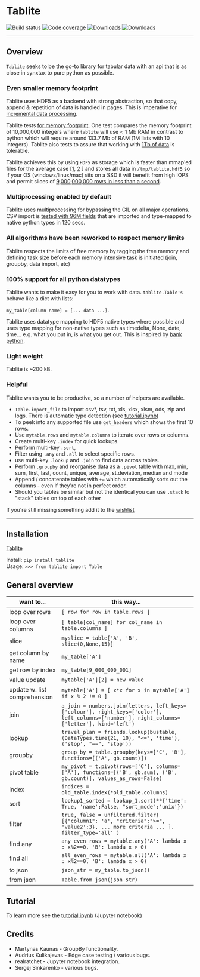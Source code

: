 # Tablite

![Build status](https://github.com/root-11/tablite/actions/workflows/python-package.yml/badge.svg)
[![Code coverage](https://codecov.io/gh/root-11/tablite/branch/master/graph/badge.svg)](https://codecov.io/gh/root-11/tablite)
[![Downloads](https://pepy.tech/badge/tablite)](https://pepy.tech/project/tablite)
[![Downloads](https://pepy.tech/badge/tablite/month)](https://pepy.tech/project/tablite)

--------------

## Overview 

`Tablite` seeks to be the go-to library for tabular data with an api that is as close in synxtax to pure python as possible. 


### Even smaller memory footprint

Tablite uses HDF5 as a backend with strong abstraction, so that copy, append & repetition of data is handled in pages. This is imperative for [incremental data processing](https://github.com/root-11/tablite/blob/master/images/incremental_dataprocessing.svg). 

Tablite tests [for memory footprint](https://github.com/root-11/tablite/blob/master/tests/test_memory_footprint.py). One test compares the memory footprint of 10,000,000 integers where `tablite` will use < 1 Mb RAM in contrast to python which will require around 133.7 Mb of RAM (1M lists with 10 integers). Tablite also tests to assure that working with [1Tb of data](https://github.com/root-11/tablite/blob/master/tests/test_filereader_time.py) is tolerable.

Tablite achieves this by using `HDF5` as storage which is faster than mmap'ed files for the average case \[[1](https://stackoverflow.com/questions/27710245/is-there-an-analysis-speed-or-memory-usage-advantage-to-using-hdf5-for-large-arr), [2](https://github.com/root-11/root-11.github.io/blob/master/content/short_intro_to_hdf5.ipynb) \] and stores all data in `/tmp/tablite.hdf5` so if your OS (windows/linux/mac) sits on a SSD it will benefit from high IOPS and permit slices of [9,000,000,000 rows in less than a second](https://github.com/root-11/tablite/blob/master/images/1TB_test.png?raw=true).

### Multiprocessing enabled by default

Tablite uses multiprocessing for bypassing the GIL on all major operations. CSV import is [tested with 96M fields](https://github.com/root-11/tablite/blob/master/tests/test_filereader_time.py) that are imported and type-mapped to native python types in 120 secs.

### All algorithms have been reworked to respect memory limits

Tablite respects the limits of free memory by tagging the free memory and defining task size before each memory intensive task is initiated (join, groupby, data import, etc)

### 100% support for all python datatypes

Tablite wants to make it easy for you to work with data. `tablite.Table's` behave like a dict with lists:

`my_table[column name] = [... data ...]`.

Tablite uses datatype mapping to HDF5 native types where possible and uses type mapping for non-native types such as timedelta, None, date, time… e.g. what you put in, is what you get out. This is inspired by [bank python](https://calpaterson.com/bank-python.html).

### Light weight

Tablite is ~200 kB.

### Helpful

Tablite wants you to be productive, so a number of helpers are available. 

- `Table.import_file` to import csv*, tsv, txt, xls, xlsx, xlsm, ods, zip and logs. There is automatic type detection (see [tutorial.ipynb](https://github.com/root-11/tablite/blob/master/tutorial.ipynb))
- To peek into any supported file use `get_headers` which shows the first 10 rows.
- Use `mytable.rows` and `mytable.columns` to iterate over rows or columns.
- Create multi-key `.index` for quick lookups.
- Perform multi-key `.sort`,
- Filter using `.any` and `.all` to select specific rows.
- use multi-key `.lookup` and `.join` to find data across tables.
- Perform `.groupby` and reorganise data as a `.pivot` table with max, min, sum, first, last, count, unique, average, st.deviation, median and mode
- Append / concatenate tables with `+=` which automatically sorts out the columns - even if they're not in perfect order.
- Should you tables be similar but not the identical you can use `.stack` to "stack" tables on top of each other

If you're still missing something add it to the [wishlist](https://github.com/root-11/tablite/issues)


---------------

## Installation

[Tablite](https://pypi.org/project/tablite/)

Install: `pip install tablite`  
Usage:  `>>> from tablite import Table`  

## General overview

|want to...| this way... |
|---|---|
|loop over rows| `[ row for row in table.rows ]`|
|loop over columns| `[ table[col_name] for col_name in table.columns ]`|
|slice | `myslice = table['A', 'B', slice(0,None,15)]`|
|get column by name | `my_table['A']` |
|get row by index | `my_table[9_000_000_001]` |
|value update| `mytable['A'][2] = new value` |
|update w. list comprehension | `mytable['A'] = [ x*x for x in mytable['A'] if x % 2 != 0 ]`|
|join| `a_join = numbers.join(letters, left_keys=['colour'], right_keys=['color'], left_columns=['number'], right_columns=['letter'], kind='left')`|
| lookup| `travel_plan = friends.lookup(bustable, (DataTypes.time(21, 10), "<=", 'time'), ('stop', "==", 'stop'))`|
| groupby| `group_by = table.groupby(keys=['C', 'B'], functions=[('A', gb.count)])`|
| pivot table | `my_pivot = t.pivot(rows=['C'], columns=['A'], functions=[('B', gb.sum), ('B', gb.count)], values_as_rows=False)`|
| index| `indices = old_table.index(*old_table.columns)`|
| sort| `lookup1_sorted = lookup_1.sort(**{'time': True, 'name':False, "sort_mode":'unix'})`|
| filter    | `true, false = unfiltered.filter( [{"column1": 'a', "criteria":">=", 'value2':3}, ... more criteria ... ], filter_type='all' )`|
| find any  | `any_even_rows = mytable.any('A': lambda x : x%2==0, 'B': lambda x > 0)`|
| find all  | `all_even_rows = mytable.all('A': lambda x : x%2==0, 'B': lambda x > 0)`|
| to json   | `json_str = my_table.to_json()`|
| from json | `Table.from_json(json_str)`|


## Tutorial

To learn more see the [tutorial.ipynb](https://github.com/root-11/tablite/blob/master/tutorial.ipynb) (Jupyter notebook)

## Credits

- Martynas Kaunas - GroupBy functionality.
- Audrius Kulikajevas - Edge case testing / various bugs.
- realratchet - Jupyter notebook integration.
- Sergej Sinkarenko - various bugs.

